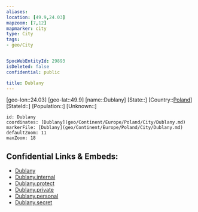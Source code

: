 ```yaml
---
aliases: 
location: [49.9,24.03]
mapzoom: [7,12] 
mapmarker: city 
type: City
tags:
- geo/City


SpocWebEntityId: 29893
isDeleted: false
confidential: public

title: Dublany
---
```

[geo-lon::24.03]
[geo-lat::49.9]
[name::Dublany]
[State::]
[Country::[Poland](geo/Continent/Europe/Poland.md)]
[StateId::]
[Population::]
[Unknown::]


```leaflet
id: Dublany
coordinates: [Dublany](geo/Continent/Europe/Poland/City/Dublany.md)
markerFile: [Dublany](geo/Continent/Europe/Poland/City/Dublany.md)
defaultZoom: 11 
maxZoom: 18
```


## Confidential Links & Embeds: 
- [Dublany](../../../../../../_public/geo/Continent/Europe/Poland/City/Dublany.md) 
- [Dublany.internal](../../../../../../_internal/geo/Continent/Europe/Poland/City/Dublany.internal.md) 
- [Dublany.protect](../../../../../../_protect/geo/Continent/Europe/Poland/City/Dublany.protect.md) 
- [Dublany.private](../../../../../../_private/geo/Continent/Europe/Poland/City/Dublany.private.md) 
- [Dublany.personal](../../../../../../_personal/geo/Continent/Europe/Poland/City/Dublany.personal.md) 
- [Dublany.secret](../../../../../../_secret/geo/Continent/Europe/Poland/City/Dublany.secret.md) 
